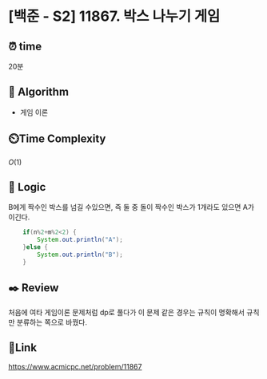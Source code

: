 # [백준 - S2] 11867. 박스 나누기 게임

## ⏰ **time**

20분

## :pushpin: **Algorithm**

- 게임 이론

## ⏲️**Time Complexity**

$O(1)$

## :round_pushpin: **Logic**
B에게 짝수인 박스를 넘길 수있으면, 즉 둘 중 돌이 짝수인 박스가 1개라도 있으면 A가 이긴다.
```java
	if(n%2+m%2<2) {
		System.out.println("A");
	}else {
		System.out.println("B");
	}

```

## :black_nib: **Review**

처음에 여타 게임이론 문제처럼 dp로 풀다가 이 문제 같은 경우는 규칙이 명확해서 규칙만 분류하는 쪽으로 바꿨다.

## 📡**Link**

https://www.acmicpc.net/problem/11867

